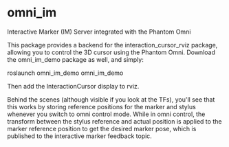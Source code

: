 omni_im
=======

Interactive Marker (IM) Server integrated with the Phantom Omni

This package provides a backend for the interaction_cursor_rviz package, allowing you to control the 3D cursor using the Phantom Omni. Download the omni_im_demo package as well, and simply:

roslaunch omni_im_demo omni_im_demo

Then add the InteractionCursor display to rviz.

Behind the scenes (although visible if you look at the TFs), you'll see that this works by storing reference positions for the marker and stylus whenever you switch to omni control mode. While in omni control, the transform between the stylus reference and actual position is applied to the marker reference position to get the desired marker pose, which is published to the interactive marker feedback topic.


